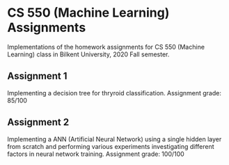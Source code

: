 # CS 550 (Machine Learning) Assignments
Implementations of the homework assignments for CS 550 (Machine Learning) class in Bilkent University, 2020 Fall semester.
## Assignment 1
Implementing a decision tree for thryroid classification.
Assignment grade: 85/100
## Assignment 2
Implementing a ANN (Artificial Neural Network) using a single hidden layer from scratch and performing various experiments investigating different factors in neural network training. Assignment grade: 100/100
